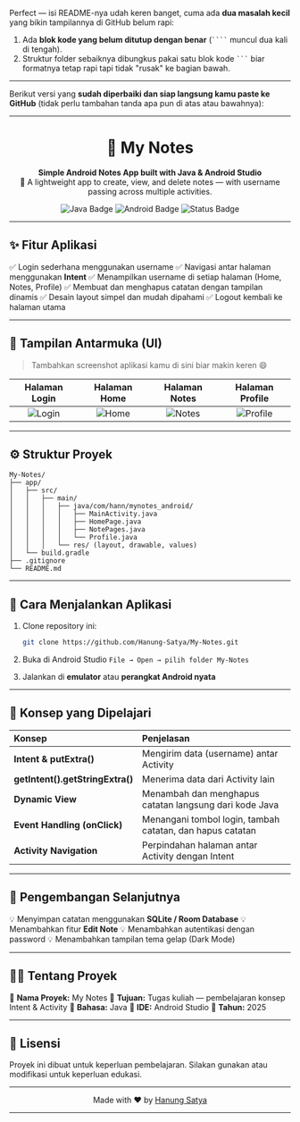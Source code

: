 Perfect — isi README-nya udah keren banget, cuma ada **dua masalah kecil** yang bikin tampilannya di GitHub belum rapi:

1. Ada **blok kode yang belum ditutup dengan benar** (` ```` ` muncul dua kali di tengah).
2. Struktur folder sebaiknya dibungkus pakai satu blok kode ` ``` ` biar formatnya tetap rapi tapi tidak "rusak" ke bagian bawah.

---

Berikut versi yang **sudah diperbaiki dan siap langsung kamu paste ke GitHub** (tidak perlu tambahan tanda apa pun di atas atau bawahnya):

---

<h1 align="center">📝 My Notes</h1>

<p align="center">
  <b>Simple Android Notes App built with Java & Android Studio</b><br>
  📱 A lightweight app to create, view, and delete notes — with username passing across multiple activities.
</p>

<p align="center">
  <img src="https://img.shields.io/badge/Language-Java-orange?style=for-the-badge" alt="Java Badge">
  <img src="https://img.shields.io/badge/Platform-Android-green?style=for-the-badge" alt="Android Badge">
  <img src="https://img.shields.io/badge/Status-Completed-blue?style=for-the-badge" alt="Status Badge">
</p>

---

## ✨ Fitur Aplikasi

✅ Login sederhana menggunakan username
✅ Navigasi antar halaman menggunakan **Intent**
✅ Menampilkan username di setiap halaman (Home, Notes, Profile)
✅ Membuat dan menghapus catatan dengan tampilan dinamis
✅ Desain layout simpel dan mudah dipahami
✅ Logout kembali ke halaman utama

---

## 📲 Tampilan Antarmuka (UI)

> Tambahkan screenshot aplikasi kamu di sini biar makin keren 😄

|                          Halaman Login                          |                         Halaman Home                        |                         Halaman Notes                         |                          Halaman Profile                          |
| :-------------------------------------------------------------: | :---------------------------------------------------------: | :-----------------------------------------------------------: | :---------------------------------------------------------------: |
| ![Login](https://via.placeholder.com/200x400?text=Login+Screen) | ![Home](https://via.placeholder.com/200x400?text=Home+Page) | ![Notes](https://via.placeholder.com/200x400?text=Notes+Page) | ![Profile](https://via.placeholder.com/200x400?text=Profile+Page) |

---

## ⚙️ Struktur Proyek

```
My-Notes/
├── app/
│   ├── src/
│   │   ├── main/
│   │   │   ├── java/com/hann/mynotes_android/
│   │   │   │   ├── MainActivity.java
│   │   │   │   ├── HomePage.java
│   │   │   │   ├── NotePages.java
│   │   │   │   └── Profile.java
│   │   │   └── res/ (layout, drawable, values)
│   └── build.gradle
├── .gitignore
└── README.md
```

---

## 🚀 Cara Menjalankan Aplikasi

1. Clone repository ini:

   ```bash
   git clone https://github.com/Hanung-Satya/My-Notes.git
   ```

2. Buka di Android Studio
   `File → Open → pilih folder My-Notes`

3. Jalankan di **emulator** atau **perangkat Android nyata**

---

## 🧠 Konsep yang Dipelajari

| Konsep                           | Penjelasan                                                |
| :------------------------------- | :-------------------------------------------------------- |
| **Intent & putExtra()**          | Mengirim data (username) antar Activity                   |
| **getIntent().getStringExtra()** | Menerima data dari Activity lain                          |
| **Dynamic View**                 | Menambah dan menghapus catatan langsung dari kode Java    |
| **Event Handling (onClick)**     | Menangani tombol login, tambah catatan, dan hapus catatan |
| **Activity Navigation**          | Perpindahan halaman antar Activity dengan Intent          |

---

## 🔮 Pengembangan Selanjutnya

💡 Menyimpan catatan menggunakan **SQLite / Room Database**
💡 Menambahkan fitur **Edit Note**
💡 Menambahkan autentikasi dengan password
💡 Menambahkan tampilan tema gelap (Dark Mode)

---

## 👨‍💻 Tentang Proyek

📘 **Nama Proyek:** My Notes
🏫 **Tujuan:** Tugas kuliah — pembelajaran konsep Intent & Activity
🧩 **Bahasa:** Java
🧰 **IDE:** Android Studio
📅 **Tahun:** 2025

---

## 💬 Lisensi

Proyek ini dibuat untuk keperluan pembelajaran.
Silakan gunakan atau modifikasi untuk keperluan edukasi.

---

<p align="center">
  Made with ❤️ by <a href="https://github.com/Hanung-Satya">Hanung Satya</a>
</p>

---
